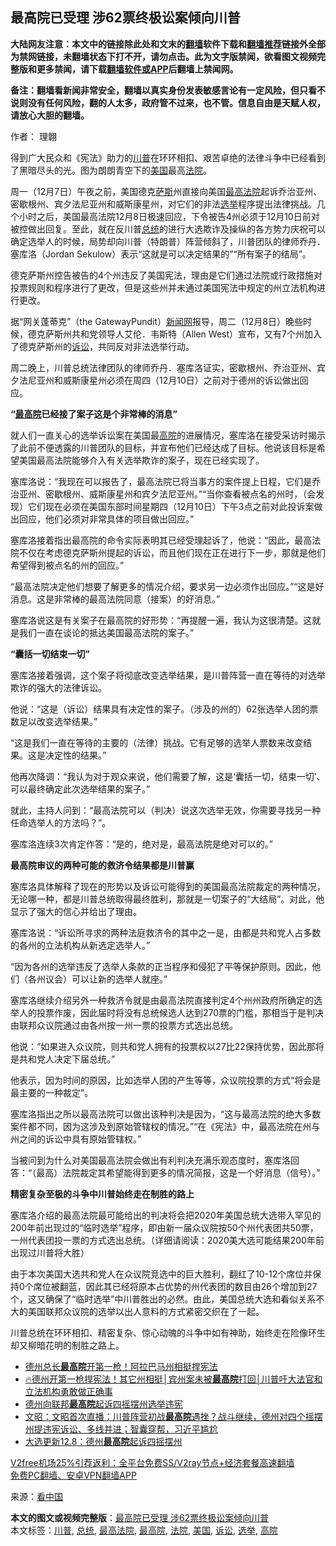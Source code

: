  <h2>最高院已受理 涉62票终极讼案倾向川普</h2> <p class="notice"><b>大陆网友注意：本文中的链接除此处和文末的<a href="https://github.com/bannedbook/fanqiang" >翻墙</a>软件下载和<a href="https://github.com/killgcd/justmysocks/blob/master/README.md">翻墙推荐</a>链接外全部为禁网链接，未翻墙状态下打不开，请勿点击。此为文字版禁闻，欲看图文视频完整版和更多禁闻，请下载<a href="https://github.com/bannedbook/fanqiang">翻墙软件或APP</a>后翻墙上禁闻网。</p><p>备注：翻墙看新闻非常安全，翻墙以真实身份发表敏感言论有一定风险，但只看不说则没有任何风险，翻的人太多，政府管不过来，也不管。信息自由是天赋人权，请放心大胆的翻墙。</b></p>  <div class="entry"> <p>作者： 理翺</p> <p id="conimg">得到广大民众和《宪法》助力的<a href="https://www.bannedbook.org/bnews/tag/%e5%b7%9d%e6%99%ae/" class="st_tag internal_tag" rel="tag" title="标签 川普 下的日志">川普</a>在环环相扣、艰苦卓绝的法律斗争中已经看到了黑暗尽头的光。图为朗朗青空下的<a href="https://www.bannedbook.org/bnews/tag/%e7%be%8e%e5%9b%bd/" class="st_tag internal_tag" rel="tag" title="标签 美国 下的日志">美国</a>最高<a href="https://www.bannedbook.org/bnews/tag/%e6%b3%95%e9%99%a2/" class="st_tag internal_tag" rel="tag" title="标签 法院 下的日志">法院</a>。</p> <p>周一（12月7日）午夜之前，美国德克<span class='wp_keywordlink'><a href="https://www.bannedbook.org/forum5/topic42.html" title="萨斯、诚信与自救" target="_blank">萨斯</a></span>州直接向美国<a href="https://www.bannedbook.org/bnews/tag/%e6%9c%80%e9%ab%98%e6%b3%95%e9%99%a2/" class="st_tag internal_tag" rel="tag" title="标签 最高法院 下的日志">最高法院</a>起诉乔治亚州、密歇根州、宾夕法尼亚州和威斯康星州，对它们的非法<a href="https://www.bannedbook.org/bnews/tag/%e9%80%89%e4%b8%be/" class="st_tag internal_tag" rel="tag" title="标签 选举 下的日志">选举</a>程序提出法律挑战。几个小时之后，美国最高法院12月8日极速回应，下令被告4州必须于12月10日前对被控做出回复。至此，就在反川普<a href="https://www.bannedbook.org/bnews/tag/%e6%80%bb%e7%bb%9f/" class="st_tag internal_tag" rel="tag" title="标签 总统 下的日志">总统</a>的进行大选欺诈及操纵的各方势力庆祝可以确定选举人的时候，局势却向川普（特朗普）阵营倾斜了，川普团队的律师乔丹．塞库洛（Jordan Sekulow）表示“这就是可以决定结果的”“所有案子的结局”。</p> <p>德克萨斯州控告被告的4个州违反了美国宪法，理由是它们通过法院或行政措施对投票规则和程序进行了更改，但是这些州并未通过美国宪法中规定的州立法机构进行更改。</p> <p>据“网关蓬蒂克”（the GatewayPundit）<span class='wp_keywordlink_affiliate'><a href="https://www.bannedbook.org/" title="新闻网">新闻网</a></span>报导，周二（12月8日）晚些时候，德克萨斯州共和党领导人艾伦．韦斯特（Allen West）宣布，又有7个州加入了德克萨斯州的<a href="https://www.bannedbook.org/bnews/tag/%E8%AF%89%E8%AE%BC/" class="st_tag internal_tag" rel="tag" title="标签 诉讼 下的日志">诉讼</a>，共同反对非法选举行动。</p> <p>周二晚上，川普总统法律团队的律师乔丹．塞库洛证实，密歇根州、乔治亚州、宾夕法尼亚州和威斯康星州必须在周四（12月10日）之前对于德州的诉讼做出回应。</p> <p><strong>“<a href="https://www.bannedbook.org/bnews/tag/%E6%9C%80%E9%AB%98%E9%99%A2/" class="st_tag internal_tag" rel="tag" title="标签 最高院 下的日志">最高院</a>已经接了案子这是个非常棒的消息”</strong></p> <p>就人们一直关心的选举诉讼案在美国最<a href="https://www.bannedbook.org/bnews/tag/%e9%ab%98%e9%99%a2/" class="st_tag internal_tag" rel="tag" title="标签 高院 下的日志">高院</a>的进展情况，塞库洛在接受采访时揭示了此前不便透露的川普团队的目标，并宣布他们已经达成了目标。他说该目标是希望美国最高法院能够介入有关选举欺诈的案子，现在已经实现了。</p>  <p>塞库洛说：“我现在可以报告了，最高法院已将当事方的案件提上日程，它们是乔治亚州、密歇根州、威斯康星州和宾夕法尼亚州。”“当你查看被点名的州时，（会发现）它们现在必须在美国东部时间星期四（12月10日）下午3点之前对此投诉案做出回应，他们必须对非常具体的项目做出回应。”</p> <p>塞库洛接着指出最高院的命令实际表明其已经受理起诉了，他说：“因此，最高法院不仅在考虑德克萨斯州提起的诉讼，而且他们现在正在进行下一步，那就是他们希望得到被点名的州的回应。”</p> <p>“最高法院决定他们想要了解更多的情况介绍，要求另一边必须作出回应。”“这是好消息。这是非常棒的最高法院同意（接案）的好消息。”</p> <p>塞库洛说这是有关案子在最高院的好形势：“再提醒一遍，我认为这很清楚。这就是我们一直在谈论的抵达美国最高法院的案子。”</p> <p><strong>“囊括一切结束一切”</strong></p> <p>塞库洛接着强调，这个案子将彻底改变选举结果，是川普阵营一直在等待的对选举欺诈的强大的法律诉讼。</p> <p>他说：“这是（诉讼）结果具有决定性的案子。（涉及的州的）62张选举人团的票数足以改变选举结果。”</p> <p>“这是我们一直在等待的主要的（法律）挑战。它有足够的选举人票数来改变结果。这是决定性的结果。”</p>  <p>他再次降调：“我认为对于观众来说，他们需要了解，这是‘囊括一切，结束一切’、可以最终确定此次选举结果的案子。”</p> <p>就此，主持人问到：“最高法院可以（判决）说这次选举无效，你需要寻找另一种任命选举人的方法吗？”。</p> <p>塞库洛连续3次肯定作答：“是的，绝对是，最高法院是绝对可以的。”</p> <p><strong>最高院审议的两种可能的救济令结果都是川普赢</strong></p> <p>塞库洛具体解释了现在的形势以及诉讼可能得到的美国最高法院裁定的两种情况，无论哪一种，都是川普总统取得最终胜利，那就是一切案子的“大结局”。对此，他显示了强大的信心并给出了理由。</p> <p>塞库洛说：“诉讼所寻求的两种法庭救济令的其中之一是，由都是共和党人占多数的各州的立法机构从新选定选举人。”</p> <p>“因为各州的选举违反了选举人条款的正当程序和侵犯了平等保护原则。因此，他们（各州议会）可以让新的选举人就座。”</p> <p>塞库洛继续介绍另外一种救济令就是由最高法院直接判定4个州州政府所确定的选举人的投票作废，因此届时将没有总统候选人达到270票的门槛，那相当于是判决由联邦众议院通过由各州按一州一票的投票方式选出总统。</p>  <p>他说：“如果进入众议院，则共和党人拥有的投票权以27比22保持优势，因此那将是共和党人决定下届总统。”</p> <p>他表示，因为时间的原因，比如选举人团的产生等等，众议院投票的方式“将会是最主要的一种裁定”。</p> <p>塞库洛指出之所以最高法院可以做出该种判决是因为，“这与最高法院的绝大多数案件都不同，因为这涉及到原始管辖权的情况。”“在《宪法》中，最高法院在州与州之间的诉讼中具有原始管辖权。”</p> <p>当被问到为什么对美国最高法院会做出有利判决充满乐观态度时，塞库洛回答：“（最高）法院裁定其希望能得到更多的情况简报，这是一个好消息（信号）。”</p> <p><strong>精密复杂至极的斗争中川普始终走在制胜的路上</strong></p> <p>塞库洛介绍的最高法院最可能给出的判决将会把2020年美国总统大选带入罕见的200年前出现过的“临时选举”程序，即由新一届众议院按50个州代表团共50票，一州代表团投一票的方式选出总统。（详细请阅读：2020美大选可能结果200年前出现过川普将大胜）</p> <p>由于本次美国大选共和党人在众议院竞选中的巨大胜利，翻红了10-12个席位并保持0个席位被翻蓝，因此其已经将原本占优势的州代表团的数目由26个增加到27个，这又确保了“临时选举”中川普胜出的必然。由此，美国总统大选和看似关系不大的美国联邦众议院的选举以出人意料的方式紧密交织在了一起。</p> <p>川普总统在环环相扣、精密复杂、惊心动魄的斗争中如有神助，始终走在险像环生却又柳暗花明的制胜之路上。</p>  <ul class='op-related-articles' title='相关阅读'> <li><a href='https://www.bannedbook.org/bnews/taiwannews/20201209/1444703.html' target='_blank'>德州总长<b>最高院</b>开第一枪！阿拉巴马州相挺捍宪法</a></li> <li><a href='https://www.bannedbook.org/bnews/bannedvideo/20201209/1444627.html' target='_blank'>🔥德州开第一枪捍宪法！其它州相挺│宾州案未被<b>最高院</b>打回│川普吁大法官和立法机构勇敢做正确事</a></li> <li><a href='https://www.bannedbook.org/bnews/bannedvideo/20201209/1444523.html' target='_blank'>德州向联邦<b>最高院</b>起诉四摇摆州选举违宪</a></li> <li><a href='https://www.bannedbook.org/bnews/cbnews/20201209/1444508.html' target='_blank'>文昭：文昭首次直播：川普阵营初战<b>最高院</b>遇挫？战斗继续，德州对四个摇摆州提违宪诉讼、多线并进；智囊穿帮，习近平尴尬</a></li> <li><a href='https://www.bannedbook.org/bnews/cbnews/20201209/1444322.html' target='_blank'>大选更新12.8：德州<b>最高院</b>起诉四摇摆州</a></li> </ul> <p class="texttj"> <a href="https://www.bannedbook.org/forum23/topic22702.html" target="_blank">V2free机场25%引荐返利：全平台免费SS/V2ray节点+经济套餐高速翻墙</a><br/> <a href="https://github.com/bannedbook/fanqiang/wiki/%E7%A6%81%E9%97%BB%E7%BD%91%E5%AE%89%E5%8D%93%E7%BF%BB%E5%A2%99%E6%96%B0%E9%97%BBAPP" target="_blank">免费PC翻墙、安卓VPN翻墙APP</a></p><p> 来源：<span class='wp_keywordlink_affiliate'><a href="https://www.secretchina.com/" title="看中国" target="_blank">看中国</a></span> </p><a name='sharetosocial'></a>       <div><b>本文的图文或视频完整版</b>：<a href='https://www.bannedbook.org/bnews/cnnews/20201210/1444981.html'>最高院已受理 涉62票终极讼案倾向川普</a></div>  </div><!--END ENTRY--> <div class="postfooter"> <div>本文标签：<a href="https://www.bannedbook.org/bnews/tag/%e5%b7%9d%e6%99%ae/" rel="tag">川普</a>, <a href="https://www.bannedbook.org/bnews/tag/%e6%80%bb%e7%bb%9f/" rel="tag">总统</a>, <a href="https://www.bannedbook.org/bnews/tag/%e6%9c%80%e9%ab%98%e6%b3%95%e9%99%a2/" rel="tag">最高法院</a>, <a href="https://www.bannedbook.org/bnews/tag/%E6%9C%80%E9%AB%98%E9%99%A2/" rel="tag">最高院</a>, <a href="https://www.bannedbook.org/bnews/tag/%e6%b3%95%e9%99%a2/" rel="tag">法院</a>, <a href="https://www.bannedbook.org/bnews/tag/%e7%be%8e%e5%9b%bd/" rel="tag">美国</a>, <a href="https://www.bannedbook.org/bnews/tag/%E8%AF%89%E8%AE%BC/" rel="tag">诉讼</a>, <a href="https://www.bannedbook.org/bnews/tag/%e9%80%89%e4%b8%be/" rel="tag">选举</a>, <a href="https://www.bannedbook.org/bnews/tag/%e9%ab%98%e9%99%a2/" rel="tag">高院</a></div>  </div><!--END POSTFOOTER--> 